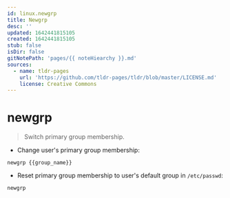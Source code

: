 ```yaml
---
id: linux.newgrp
title: Newgrp
desc: ''
updated: 1642441815105
created: 1642441815105
stub: false
isDir: false
gitNotePath: 'pages/{{ noteHiearchy }}.md'
sources:
  - name: tldr-pages
    url: 'https://github.com/tldr-pages/tldr/blob/master/LICENSE.md'
    license: Creative Commons
---
```

# newgrp

> Switch primary group membership.

- Change user's primary group membership:

`newgrp {{group_name}}`

- Reset primary group membership to user's default group in `/etc/passwd`:

`newgrp`


